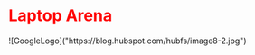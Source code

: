<h1 style="color:red;">Laptop Arena</h1>
![GoogleLogo]("https://blog.hubspot.com/hubfs/image8-2.jpg")
